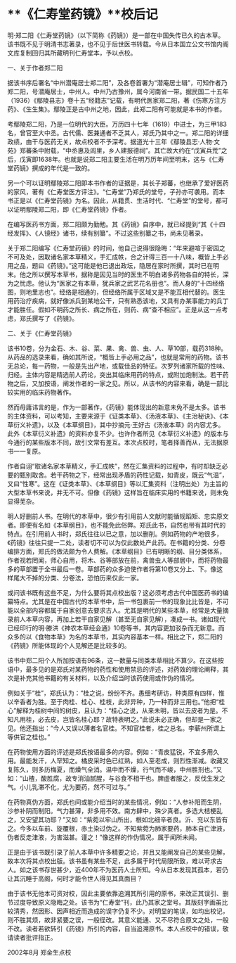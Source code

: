 ﻿# **《****仁寿堂药镜****》****校后记**

明·郑二阳《仁寿堂药镜》（以下简称《药镜》）是一部在中国失传已久的古本草。该书既不见于明清书志著录，也不见于后世医书转载。今从日本国立公文书馆内阁文库复制回归其所藏明刊仁寿堂本，予以点校。

一、关于作者郑二阳

据该书序后署名“中州潜庵居士郑二阳”，及各卷首署为“潜庵居士辑”，可知作者乃郑二阳，号潜庵居士，中州人。中州乃古豫州，属今河南省一带。据民国二十五年（1936）《鄢陵县志》卷十五“经籍志”记载，有明代医家郑二阳，著《伤寒方注方药》、《生生集》。鄢陵正是古中州之地，因此，此郑二阳有可能就是本书的作者。

考鄢陵郑二阳，乃是一位明代的大臣。万历四十七年（1619）中进士，为三甲183名，曾官至大中丞。古代儒、医兼通者不乏其人，郑氏乃其中之一。郑二阳的详细政绩，由干与医药无关，故点校者不予深考。据道光十三年《鄢陵县志·人物·文苑》郑蕃条中附载，“中丞惠及闾里，乡人建报德祠”。其亡故大约在“戊寅兵荒”之后，戊寅即1638年。也就是说郑二阳主要生活在明万历年间至明末，这与《仁寿堂药镜》撰成的年代是一致的。

另一个可以证明鄢陵郑二阳即本书作者的证据是，其长子郑蕃，也继承了爱好医药的家风，著有《仁寿堂医方评注》。“仁寿堂”乃郑氏的堂号，子孙亦可袭用。而本书正是以《仁寿堂药镜》为名。因此，从籍贯、生活时代、“仁寿堂”的堂号，都可以证明鄢陵郑二阳，即《仁寿堂药镜》作者。

在编写医药书方面，郑二阳颇为勤勉。其《药镜》自序中，就已经提到“其《十四经发挥》、《人镜经》诸书，续有别纂”。不过这些别纂之书，尚未见著录。

关于郑二阳编写《仁寿堂药镜》的时间，他自己说得很隐晦：“年来避喧于密园之不可及处，因取诸名家本草精义，手汇成帙，合之计得三百一十八味，概皆上手必用之品，题曰《药镜》。”这可能是他已退出政坛，隐居在家时所撰，其时已在明末。他之所以撰写本草书，据称是因见当时的医生不明白诸多药物各自的特长，深为之忧虑。他认为“医家之有本草，犹兵家之武艺花名册也”。而人身的“十四经络图，则地里志也”。经络是相通的，但经络所属于区域又是不能互相代替的。医生用药治疗疾病，就好像派兵到某地公干，只有熟悉该地，又具有办某事能力的兵丁才能胜任。假如不明药之所长、病之所在，则药、病“查不相应”。正是从这一点考虑，郑氏撰写了《药镜》。

二、关于《仁寿堂药镜》

该书10卷，分为金石、木、谷、菜、果、禽、兽、虫、人、草10部，载药318种。从药品的选录来看，确如其所说，“概皆上手必用之品”，也就是常用的药物。该书无总论，每一药物，一般是先出产地，或载佳品的特征。次罗列诸家所载的性味、归经。主体内容是精选前人药论，突出其临床用药的特点，或附加炮制法。若干药物之后，又加按语，阐发作者的一家之见。所以，从该书的内容来看，确是一部比较实用的临床药物著作。

然而毋庸讳言的是，作为一部著作，《药镜》能体现出的新意未免不是太多。该书的主体资料，可以考知，主要来源于《证类本草》、《汤液本草》、《主治秘诀》、《本草衍义补遗》，以及《本草纲目》，其中抄摘元·王好古《汤液本草》的内容尤多。此外《本草衍义补遗》的资料亦复不少。也许作者所见《本草衍义补遗》的版本与今通行的某些版本不同，故引文常有差互。本次点校时，笔者择善而从，无法据原书一一复原。

作者自诩“取诸名家本草精义，手汇成帙”，然在汇集资料的过程中，有时却缺乏必要的甄别取舍。若干药物之下，经常出现矛盾的药性记载，如青皮，既云“气温”，又曰“性寒”。这在《证类本草》、《本草纲目》等以汇集资料（注明出处）为主旨的大型本草书来说，并无不可。但像《药镜》这样旨在临床实用的书籍来说，则未免显得芜杂。

明人好删前人书。在明代的本草中，很少有引用前人文献时能循规蹈矩、忠实原文者。即便有名如《本草纲目》，也不能免此俗弊。郑氏此书，自然也带有其时代的特点。在引用前人书时，郑氏往往以已之意，加以删削。例如药物的产地很多，《药镜》往往只提一二处，读者切不可以为仅此数处产此药。在书籍的分类、分卷编排方面，郑氏的做法颇为令人费解。《本草纲目》已有明晰的纲、目分类体系，作者视若罔闻，师心自用，将木、谷等部放在前，禽兽虫人等部居中，而将药物最多的草部置于全书最后一卷。草部药的众多迫使作者将第10卷又分上、下。像这样尾大不掉的分类、分卷法，恐怕历来仅此一家。

或问该书既有这些不足，为什么要将其点校出版？这必须考虑古代中国医药书的编纂特点。尤其是在中国古代的本草书中，后一书包裹前一书的现象比比皆是，不可能以全部内容都属于自家创意去要求古人。尤其是明代的某些本草，经常是大量摘录前人本草内容，再加上若干自家见解（甚至无自家见解），凑成一书。诸如现代已经印行的明·滕洪《神农本草经会通》10卷等书，其内容更加驳杂而无新意。而众多的以《食物本草》为名的本草书，其实内容基本一样。相比之下，郑二阳的《药镜》所能体现的个人见解还是比较多的。

该书中郑二阳个人所加按语有96条，这一数量与同类本草相比不算少。在这些按语中，最多见的是郑氏对某药物的药性和使用禁忌的评述，对药效的理论阐释，其次是补充其他书籍的有关材料，以及介绍当时该药使用或作伪的情况。

例如关于“桂”，郑氏认为：“桂之说，纷纷不齐。愚细考研访，种类原有四样，惟以辛香者为胜。至于肉桂、桂心、桂枝，此非异种，乃一种而非三用也。”他把“桂心”解释为桂树中间的树皮，且认为：“桂心之说，从来未明，皆以去皮者为是。不知凡用桂，必去皮，岂皆名桂心耶？故特表明之。”此说未必正确，但却是一家之见。他还指出：“今人又误以薄者名官桂。不知官桂者，桂之总名。李蕲州所谓上等供官之桂也。”

在药物使用方面的评述是郑氏按语最多的内容。例如：“青皮猛锐，不宜多用久用。最能发汗，人罕知之。橘皮采时色已红熟，如人至老成，则烈性渐减。收藏又复陈久，则多历梅夏，而燥气全消。温中而不燥，行气而不峻，中州胜剂也。”又如：“山楂，酸胜腐，故专消油腻腥，与谷食不相干也。脾虚者服之，反伐生发之气。小儿乳滞不化，尤为要药，然不可过与。”

在药物真伪方面，郑氏也间或能介绍当时的某些情况，例如：“人参补阳而生阴，沙参补阴而制阳。气力甚薄，非多用不效。南方肆中，殊少真者。多选大桔梗乱之，又安望其功耶？”又如：“紫菀以牢山所出，根如北细辛者良。沂、兖以东皆有之。今多以车前、旋覆根，赤土染过伪之。不知紫菀为肺家要药，肺本自亡津液，伪者反走津液，为害滋甚。谨之！”像这样的作伪情况，属于闻所未闻。

正是由于该书既引录了前人本草中许多精要之论，并且又能阐发自己的某些见解，故本次将其点校出版。该书虽有某些不足，此多属于时代局限所致，难以苛求古人。如之该书存世甚少，近400年不为医药人士所知。今从日本发现其孤本，若仍让其沉睡于高阁，何时才能令世人得见其真面目？

由于该书无他本可资对校，因此主要依靠追溯其所引用的原书，来改正其误引、删节过度导致原义隐晦之处。该书为“仁寿堂”刊，此乃其家之堂号。其版刻字画虽比较清秀，然因形、因声相近而造成的误字仍复不少。对明显的笔误，如均出校记，则不胜其烦，故非紧要之误，一般径改。其意义能通、又不尽符合原文之处，一般不改。读者若欲转引《药镜》所引的内容，自当追溯原书。本人点校中的错误，敬请读者批评指正。

2002年8月 郑金生点校
